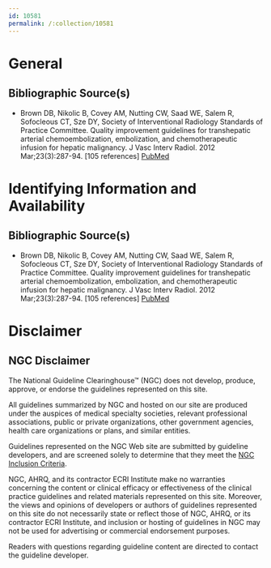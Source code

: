 ```yaml
---
id: 10581
permalink: /:collection/10581
---
```


# General

## Bibliographic Source(s)

- Brown DB, Nikolic B, Covey AM, Nutting CW, Saad WE, Salem R, Sofocleous CT, Sze DY, Society of Interventional Radiology Standards of Practice Committee. Quality improvement guidelines for transhepatic arterial chemoembolization, embolization, and chemotherapeutic infusion for hepatic malignancy. J Vasc Interv Radiol. 2012 Mar;23(3):287-94. [105 references] [ PubMed ](http://www.ncbi.nlm.nih.gov/entrez/query.fcgi?cmd=Retrieve&db=pubmed&dopt=Abstract&list_uids=22284821)

# Identifying Information and Availability

## Bibliographic Source(s)

- Brown DB, Nikolic B, Covey AM, Nutting CW, Saad WE, Salem R, Sofocleous CT, Sze DY, Society of Interventional Radiology Standards of Practice Committee. Quality improvement guidelines for transhepatic arterial chemoembolization, embolization, and chemotherapeutic infusion for hepatic malignancy. J Vasc Interv Radiol. 2012 Mar;23(3):287-94. [105 references] [ PubMed ](http://www.ncbi.nlm.nih.gov/entrez/query.fcgi?cmd=Retrieve&db=pubmed&dopt=Abstract&list_uids=22284821)

# Disclaimer

## NGC Disclaimer

The National Guideline Clearinghouse™ (NGC) does not develop, produce, approve, or endorse the guidelines represented on this site.

All guidelines summarized by NGC and hosted on our site are produced under the auspices of medical specialty societies, relevant professional associations, public or private organizations, other government agencies, health care organizations or plans, and similar entities.

Guidelines represented on the NGC Web site are submitted by guideline developers, and are screened solely to determine that they meet the [NGC Inclusion Criteria](/help-and-about/summaries/inclusion-criteria).

NGC, AHRQ, and its contractor ECRI Institute make no warranties concerning the content or clinical efficacy or effectiveness of the clinical practice guidelines and related materials represented on this site. Moreover, the views and opinions of developers or authors of guidelines represented on this site do not necessarily state or reflect those of NGC, AHRQ, or its contractor ECRI Institute, and inclusion or hosting of guidelines in NGC may not be used for advertising or commercial endorsement purposes.

Readers with questions regarding guideline content are directed to contact the guideline developer.

